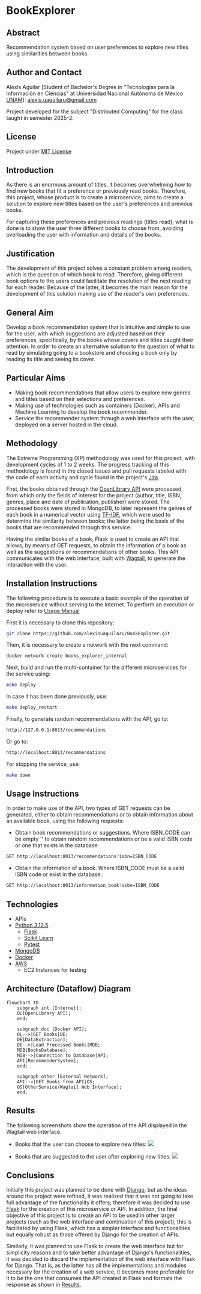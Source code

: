 # BookExplorer
 
## Abstract
Recommendation system based on user preferences to explore new titles using similarities between books.

## Author and Contact
Alexis Aguilar [Student of Bachelor's Degree in "Tecnologías para la Información en Ciencias" at Universidad Nacional Autónoma de México [UNAM](https://www.unam.mx/)]: alexis.uaguilaru@gmail.com

Project developed for the subject "Distributed Computing" for the class taught in semester 2025-2.

## License
Project under [MIT License](LICENSE)

## Introduction
As there is an enormous amount of titles, it becomes overwhelming how to find new books that fit a preference or previously read books. Therefore, this project, whose product is to create a microservice, aims to create a solution to explore new titles based on the user's preferences and previous books.

For capturing these preferences and previous readings (titles read), what is done is to show the user three different books to choose from, avoiding overloading the user with information and details of the books.

## Justification
The development of this project solves a constant problem among readers, which is the question of which book to read. Therefore, giving different book options to the users could facilitate the resolution of the next reading for each reader. Because of the latter, it becomes the main reason for the development of this solution making use of the reader's own preferences.

## General Aim
Develop a book recommendation system that is intuitive and simple to use for the user, with which suggestions are adjusted based on their preferences, specifically, by the books whose covers and titles caught their attention. In order to create an alternative solution to the question of what to read by simulating going to a bookstore and choosing a book only by reading its title and seeing its cover.

## Particular Aims
- Making book recommendations that allow users to explore new genres and titles based on their selections and preferences.
- Making use of technologies such as containers (Docker), APIs and Machine Learning to develop the book recommender.
- Service the recommender system through a web interface with the user, deployed on a server hosted in the cloud.

## Methodology
The Extreme Programming (XP) methodology was used for this project, with development cycles of 1 to 2 weeks. The progress tracking of this methodology is found in the closed issues and pull requests labeled with the code of each activity and cycle found in the project's [Jira](https://alexisuaguilaru.atlassian.net/jira/software/projects/SCRUM/boards/1/timeline?epic=COMPLETE6M&atlOrigin=eyJpIjoiZGEwZmQzZmY5NmVmNDk2Y2JkM2YyMjM1M2U4MDA0YjEiLCJwIjoiaiJ9).

First, the books obtained through the [OpenLibrary API](https://openlibrary.org/developers) were processed, from which only the fields of interest for the project (author, title, ISBN, genres, place and date of publication, publisher) were stored. The processed books were stored in MongoDB, to later represent the genres of each book in a numerical vector using [TF-IDF](https://scikit-learn.org/stable/modules/generated/sklearn.feature_extraction.text.TfidfVectorizer.html#sklearn.feature_extraction.text.TfidfVectorizer), which were used to determine the similarity between books; the latter being the basis of the books that are recommended through this service.

Having the similar books of a book, Flask is used to create an API that allows, by means of GET requests, to obtain the information of a book as well as the suggestions or recommendations of other books. This API communicates with the web interface, built with [Wagtail](https://wagtail.org/get-started/), to generate the interaction with the user.

## Installation Instructions
The following procedure is to execute a basic example of the operation of the microservice without serving to the Internet. To perform an execution or deploy refer to [Usage Manual](./Documentation/UsageManual.pdf) 

First it is necessary to clone this repository:
```bash
git clone https://github.com/alexisuaguilaru/BookExplorer.git
```

Then, it is necessary to create a network with the next command:
```bash
docker network create books_explorer_internal
```

Next, build and run the multi-container for the different microservices for the service using:
```bash
make deploy
```
In case it has been done previously, use:
```bash
make deploy_restart
```

Finally, to generate random recommendations with the API, go to:
```bash
http://127.0.0.1:8013/recommendations
```
Or go to:
```bash
http://localhost:8013/recommendations
```

For stopping the service, use:
```bash
make down
```

## Usage Instructions
In order to make use of the API, two types of GET requests can be generated, either to obtain recommendations or to obtain information about an available book, using the following requests:
* Obtain book recommendations or suggestions. Where ISBN_CODE can be empty '' to obtain random recommendations or be a valid ISBN code or one that exists in the database:
```bash
GET http://localhost:8013/recommendations?isbn=ISBN_CODE
``` 
* Obtain the information of a book. Where ISBN_CODE must be a valid ISBN code or exist in the database.:
```bash
GET http://localhost:8013/information_book?isbn=ISBN_CODE
```

## Technologies
* APIs
* [Python 3.12.5](https://www.python.org/)
  * [Flask](https://flask.palletsprojects.com/en/stable/)
  * [Scikit Learn](https://scikit-learn.org/stable/)
  * [Pytest](https://docs.pytest.org/en/stable/)
* [MongoDB](https://www.mongodb.com/)
* [Docker](https://www.docker.com/)
* [AWS](https://aws.amazon.com/)
  * EC2 Instances for testing

## Architecture (Dataflow) Diagram
```mermaid
flowchart TD
    subgraph int [Internet];
    OL[OpenLibrary API];
    end;

    subgraph doc [Docker API];
    OL-->|GET Books|DE;
    DE[DataExtraction];
    DE-->|Load Processed Books|MDB;
    MDB[BooksDatabase];
    MDB-->|Connection to Database|API;
    API[RecommenderSystem];
    end;

    subgraph other [External Network];
    API-->|GET Books from API|OS;
    OS[OtherService/Wagtail Web Interface];
    end;
```

## Results 
The following screenshots show the operation of the API displayed in the Wagtail web interface.

* Books that the user can choose to explore new titles:
![](./Resources/show_selections.png)

* Books that are suggested to the user after exploring new titles:
![](./Resources/show_recommendations.png)

## Conclusions
Initially this project was planned to be done with [Django](https://www.djangoproject.com/), but as the ideas around the project were refined, it was realized that it was not going to take full advantage of the functionality it offers; therefore it was decided to use [Flask](https://flask.palletsprojects.com/en/stable/) for the creation of this microservice or API. In addition, the final objective of this project is to create an API to be used in other larger projects (such as the web interface and continuation of this project), this is facilitated by using Flask, which has a simpler interface and functionalities but equally robust as those offered by Django for the creation of APIs.

Similarly, it was planned to use Flask to create the web interface but for simplicity reasons and to take better advantage of Django's functionalities, it was decided to discard the implementation of the web interface with Flask for Django. That is, as the latter has all the implementations and modules necessary for the creation of a web service, it becomes more preferable for it to be the one that consumes the API created in Flask and formats the response as shown in [Results](#results). 